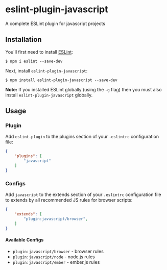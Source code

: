 # eslint-plugin-javascript

A complete ESLint plugin for javascript projects

## Installation

You'll first need to install [ESLint](http://eslint.org):

```
$ npm i eslint --save-dev
```

Next, install `eslint-plugin-javascript`:

```
$ npm install eslint-plugin-javascript --save-dev
```

**Note:** If you installed ESLint globally (using the `-g` flag) then you must also install `eslint-plugin-javascript` globally.

## Usage

### Plugin

Add `eslint-plugin` to the plugins section of your `.eslintrc` configuration file:

```json
{
    "plugins": [
        "javascript"
    ]
}
```

### Configs

Add `javascript` to the extends section of your `.eslintrc` configuration file to extends by all recommended JS rules for browser scripts:

```json
{
    "extends": [
        "plugin:javascript/browser",
    ]
}
```

#### Available Configs

- `plugin:javascript/browser` - browser rules
- `plugin:javascript/node` - node.js rules
- `plugin:javascript/ember` - ember.js rules






